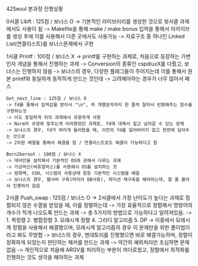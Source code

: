 42Seoul 본과정 진행상황

0서클 
	Libft : 125점 / 보너스 O
	-> 기본적인 라이브러리를 생성한 것으로 윗서클 과제에서도 사용이 됨
	-> Makefile을 통해 make / make bonus 입력을 통해서 아카이브를 생성 후에 이를 사용해서 다른 곳에서도 사용가능
	-> 자료구조 중 하나인 Linked List(연결리스트)를 보너스문제에서 구현

1서클 
	Printf : 100점 / 보너스 X
	-> printf를 구현하는 과제로, 처음으로 등장하는 가변인자 개념을 통해서 진행하는 과제
	-> Conversion의 종류인 cspdiuxX를 다뤘고, 보너스는 진행하지 않음
	-> 보너스의 경우, 다양한 플래그들이 주어지는데 이를 통해서 원본 printf와 동일하게 동작하게 만드는 것인데
	-> 고려해야하는 경우가 너무 많아서 패스
	
	Get_next_line : 125점 / 보너스 O
	-> fd를 통해서 입력값을 받아서 "\n", 즉 개행문자까지 한 줄씩 잘라서 반환해주는 함수를 구현하는것
	-> 이도 동일하게 뒤의 과제에서 유용하게 사용
	-> Norm의 규정에 맞추는게 어려웠었던 과제로, fd에 대해서 짚고 넘어갈 수 있는 문제
	-> 보너스의 경우, fd가 여러개 들어왔을 때, 이전의 fd를 잃어버리지 않고 한번에 담아두는 것으로
	-> 2차원 배열을 통해서 해결을 함 / 연결리스트로도 해결이 가능하다고 함
	
	Born2beroot : 100점 / 보너스 X
	-> 데비안을 설치해서 기본적인 OS에 관해서 다루는 과제
	-> 가상머신(버츄얼박스)를 사용해서 OS를 설치하는 것
	-> 방화벽, SSH, 시스템의 사용상태 등등 기본적인 시스템을 배움
	-> 보너스의 경우, 웹서버 구축(마리아 DB사용), 파티션 재구축을 해야하는데, 할 줄 몰라서 진행하지 않음

2서클
	Push_swap : 125점 / 보너스 O
	-> 2서클에서 가장 난이도가 높다는 과제로 정렬되지 않은 수열을 받았을 때, 이를 정렬하는데
	-> 가장 효율적으로 정렬해서 명령어의 개수가 적게 나오도록 만드는 과제
	-> 총 5가지의 방법으로 가능하다고 알려져있음.
	-> 1. 퀵정렬 2. 병합정렬 3. 모래시계 정렬 4. 그리디 알고리즘 5. DP
	-> 이중에서 모래시계 정렬을 사용해서 해결했으며, 모래시계 알고리즘의 경우 이 문제만을 위한 풀이법이라고 봐도 무방함
	-> 보너스의 경우, 멘데토리를 진행했으면 바로 해결가능하며, 정렬이 정확하게 되었는지 판단하는 체커를 만드는 과제
	-> 약간의 예외처리만 조심하면 문제없음
	-> 개인적으로 처음에 ARGV를 처리하는 부분이 까다로웠고, 정렬에서 최적화를 진행하는 것도 생각을 해야하는 과제
